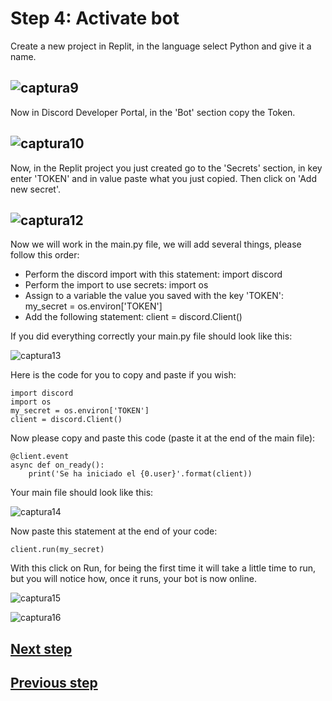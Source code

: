 # Step 4: Activate bot

Create a new project in Replit, in the language select Python and give it a name. 

![captura9](https://github.com/VictorFloresJuarez/Workshop-Bots-on-Discord/blob/main/Resources/captura9.png?raw=true)
----------------------------------------------------------------------------------
Now in Discord Developer Portal, in the 'Bot' section copy the Token.

![captura10](https://github.com/VictorFloresJuarez/Workshop-Bots-on-Discord/blob/main/Resources/captura10.png?raw=true)
----------------------------------------------------------------------------------
Now, in the Replit project you just created go to the 'Secrets' section, in key enter 'TOKEN' and in value paste what you just copied. Then click on 'Add new secret'.

![captura12](https://github.com/VictorFloresJuarez/Workshop-Bots-on-Discord/blob/main/Resources/captura12.png?raw=true)
----------------------------------------------------------------------------------

Now we will work in the main.py file, we will add several things, please follow this order:
- Perform the discord import with this statement: import discord
- Perform the import to use secrets: import os
- Assign to a variable the value you saved with the key 'TOKEN': my_secret = os.environ['TOKEN']
- Add the following statement: client = discord.Client()

If you did everything correctly your main.py file should look like this:

![captura13](https://github.com/VictorFloresJuarez/Workshop-Bots-on-Discord/blob/main/Resources/captura13.png?raw=true)

Here is the code for you to copy and paste if you wish:

    import discord
    import os
    my_secret = os.environ['TOKEN']
    client = discord.Client()

Now please copy and paste this code (paste it at the end of the main file):

    @client.event
    async def on_ready():
        print('Se ha iniciado el {0.user}'.format(client))

Your main file should look like this:

![captura14](https://github.com/VictorFloresJuarez/Workshop-Bots-on-Discord/blob/main/Resources/captura14.png?raw=true)

Now paste this statement at the end of your code: 

    client.run(my_secret)

With this click on Run, for being the first time it will take a little time to run, but you will notice how, once it runs, your bot is now online.


![captura15](https://github.com/VictorFloresJuarez/Workshop-Bots-on-Discord/blob/main/Resources/captura15.png?raw=true)

![captura16](https://github.com/VictorFloresJuarez/Workshop-Bots-on-Discord/blob/main/Resources/captura16.png?raw=true)

## [Next step](https://github.com/VictorFloresJuarez/Workshop-Bots-on-Discord/blob/main/Sections/Creation%20process/%3EStep2%2B%2B%2B/Step5.md)
## [Previous step](https://github.com/VictorFloresJuarez/Workshop-Bots-on-Discord/blob/main/Sections/Creation%20process/%3EStep2+++/Step3.md)
